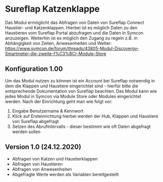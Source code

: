 # Sureflap Katzenklappe
Das Modul ermöglicht das Abfragen von Daten von Sureflap Connect Haustier- und Katzenklappen. Hierbei ist es möglich Daten zu den Haustieren vom Sureflap Portal abzufragen und die Daten in Symcon anzuzeigen. Weiterhin ist es möglich den Zugang zu regeln z.B. in Abhängigkeit von Zeiten, Anwesenheiten und Wetter: https://www.symcon.de/forum/threads/43805-Modul-Discovergy-Smartmeter-die-zweite-f%C3%BCr-Module-Store

## Konfiguration 1.00
Um das Modul nutzen zu können ist ein Account bei Sureflap notwendig in dem die Klappen und Haustiere eingerichtet sind - hierfür bitte die entsprechende Dokumentation von Sureflap beachten. Das Modul kann wie jedes Modul in Symcon via Module Store oder Modules eingerichtet werden. Nach der Einrichtung geht man wie folgt vor:

1. Eingabe Benutzername & Kennwort
2. Klick auf Ersteinrichtung hierbei werden der Hub, Klappen und Haustiere von Sureflap abgefragt
3. Setzen des Abrufintervalls - dieser bestimmt wie oft Daten abgefragt werden sollen


## Version 1.0 (24.12.2020)
* Abfragen von Katzen und Haustierklappen
* Abfragen von Haustieren
* Abfragen von Anwesenheiten
* Abgefragte Werte werden als Variablen bereitgestellt
